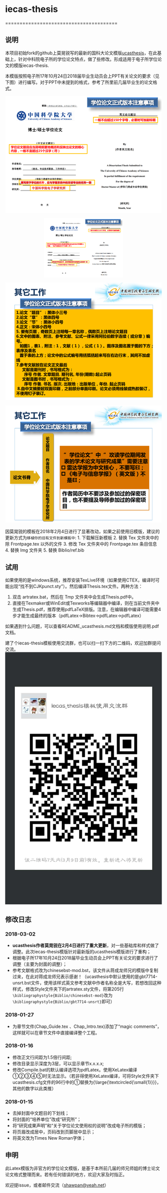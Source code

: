 # iecas-thesis

=======================================

## 说明

本项目初始fork的github上莫晃锐写的最新的国科大论文模版[ucasthesis](https://github.com/mohuangrui/ucasthesis)，在此基础上，针对中科院电子所的学位论文特点，做了些修改。形成适用于电子所学位论文的模版iecas-thesis.

本模版按照电子所17年10月24日2018届毕业生动员会上PPT有关论文的要求（见下图）进行编写。对于PPT中未提到的格式，参考了所里前几届毕业生的论文格式。

![](https://github.com/MELCHIOR-1/iecas-thesis/raw/master/Img/format_1.png)

<div align=center><img width = "50%" src="https://github.com/MELCHIOR-1/iecas-thesis/raw/master/Img/format_1.png"/></div>



![](https://github.com/MELCHIOR-1/iecas-thesis/raw/master/Img/format_2.png)

![](https://github.com/MELCHIOR-1/iecas-thesis/raw/master/Img/format_3.png)


因莫晃锐的模板在2018年2月4日进行了显著改动，如果之前使用旧模版，建议的更新方式为`移植你的旧有文件到新模板中`:
        1. 下载解压新模板
        2. 替换 Tex 文件夹中的除 Frontpage.tex 以外的文件
        3. 修改 Tex 文件夹中的 Frontpage.tex 条目信息
        4. 替换 Img 文件夹
        5. 替换 Biblio/ref.bib


## 试用

如果使用的是windows系统，推荐安装TexLive环境（如果使用CTEX，编译时可能出现“找不到CJKpunct.sty”）。然后编译Thesis.tex文件。两种方法：

1. 双击 artratex.bat，然后在 Tmp 文件夹中会生成Thesis.pdf中。
2. 直接在Texmaker或WinEdit或Texworks等编辑器中编译，则在当前文件夹中生成Thesis.pdf，推荐使用pdfLaTeX排版。注意，在编辑器中编译可能需要4步才能生成最终的版本（pdfLatex->Bibtex->pdfLatex->pdfLatex）

如果遇到什么问题，可以查看README_ucasthesis.md文档和模版使用说明.pdf文档。

建了个iecas-thesis模板使用交流群，也可以扫一扫下方的二维码，欢迎加群提问交流。
![](https://github.com/MELCHIOR-1/iecas-thesis/raw/master/Img/QRcode.jpg)


## 修改日志

### 2018-03-02
- **ucasthesis作者莫晃锐在2月4日进行了重大更新**，对一些基础库和样式做了调整。此次iecas-thesis模版针对最新版的ucasthesis模版进行了重构；
- 根据电子所17年10月24日2018届毕业生动员会上PPT有关论文的要求进行了调整（主要为封面的调整）；
- 参考文献格式改为chinesebst-mod.bst，该文件从蒋成龙师兄的模版中复制过来，在此对蒋成龙师兄表示感谢！（ucasthesis中默认使用的是gbt7714-unsrt.bst文件，使用该样式英文参考文献中作者名称全是大写，若想改回这种样式，修改Style文件夹下的artratex.sty文件，将第205行 `\bibliographystyle{Biblio/chinesebst-mod}`改为`\bibliographystyle{Biblio/gbt7714-unsrt}`即可）


### 2018-01-27
- 为章节文件(Chap_Guide.tex 、Chap_Intro.tex)添加了“magic comments”，这样就可以在章节文件中直接编译整个工程。

### 2018-01-16

- 修改正文行间距为1.5倍行间距;
- 修改目录显示深度为3层，可以显示章节x.x.x.x;
- 修改Compile.bat的默认编译选项为pdfLatex。使用XeLatex编译①②③④⑤时无法显示。（若非得使用XeLatex编译，可将Style文件夹下ucasthesis.cfg文件的96行中的①替换为{\large{\textcircled{\small{1}}}}，其他的数字以此类推）

### 2018-01-15

- 去掉封面中文题目的下划线；
- 将封面的“培养单位”改成“研究所”；
- 将“研究成果声明”和“关于学位论文使用权的说明”改成电子所的模版；
- 将页眉改成居中，页码改到页脚居中显示；
- 将英文改为Times New Roman字体；



## 申明

此Latex模版为非官方的学位论文模版，是基于本所前几届的师兄师姐的博士论文论文格式整理而来。若有任何错误的地方，欢迎大家及时指正。

欢迎提issue，或者邮件交流（shawpan@yeah.net）